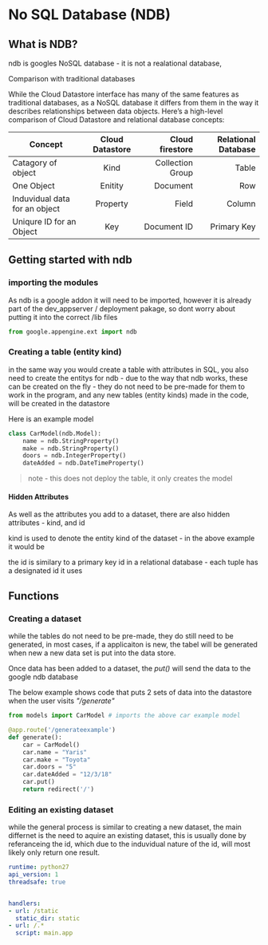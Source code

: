 # No SQL Database (NDB)

## What is NDB?

ndb is googles NoSQL database - it is not a realational database, 

Comparison with traditional databases

While the Cloud Datastore interface has many of the same features as traditional databases, as a NoSQL database it differs from them in the way it describes relationships between data objects. Here’s a high-level comparison of Cloud Datastore and relational database concepts:


| Concept                          | Cloud Datastore  | Cloud firestore  | Relational Database |
| -------------------------------  |:----------------:| ----------------:|--------------------:|
| Catagory of object               | Kind             | Collection Group | Table               |
| One Object                       | Enitity          | Document         | Row                 |
| Induvidual data for an object    | Property         | Field            | Column              |
| Uniqure ID for an Object         | Key              | Document ID      | Primary Key         |


## Getting started with ndb 

### importing the modules 
As ndb is a google addon it will need to be imported, however it is already part of the dev_appserver / deployment pakage, so dont worry about putting it into the correct /lib files

```python
from google.appengine.ext import ndb
```

### Creating a table (entity kind) 

in the same way you would create a table with attributes in SQL, you also need to create the entitys for ndb - due to the way that ndb works, these can be created on the fly - they do not need to be pre-made for them to work in the program, and any new tables (entity kinds) made in the code, will be created in the datastore 

Here is an example model
```python
class CarModel(ndb.Model):
    name = ndb.StringProperty()
    make = ndb.StringProperty()
    doors = ndb.IntegerProperty()
    dateAdded = ndb.DateTimeProperty()

```
> note - this does not deploy the table, it only creates the model

#### Hidden Attributes

As well as the attributes you add to a dataset, there are also  hidden attributes - kind, and id

kind is used to denote the entity kind of the dataset - in the above example it would be 

the id is similary to a primary key id in a relational database - each tuple has a designated id it uses


## Functions

### Creating a dataset
while the tables do not need to be pre-made, they do still need to be generated, in most cases, if a applicaiton is new, the tabel will be generated when new a new data set is put into the data store.

Once data has been added to a dataset, the *put()* will send the data to the google ndb database 

The below example shows code that puts 2 sets of data into the datastore when the user visits *"/generate"*

```python
from models import CarModel # imports the above car example model

@app.route('/generateexample')
def generate():
    car = CarModel() 
    car.name = "Yaris" 
    car.make = "Toyota"
    car.doors = "5"
    car.dateAdded = "12/3/18"
    car.put()
    return redirect('/')
```

### Editing an existing dataset 
while the general process is similar to creating a new dataset, the main differnet is the need to aquire an existing dataset, this is usually done by referanceing the id, which due to the induvidual nature of the id, will most likely only return one result.




```yaml
runtime: python27
api_version: 1
threadsafe: true


handlers:
- url: /static
  static_dir: static
- url: /.*
  script: main.app

```